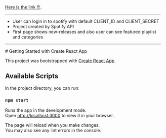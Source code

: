 [Here is the link !!!](https://signumtte-spotifyproject.netlify.app/Releases).


<hr>

- User can login in to spotify with default CLIENT_ID and CLIENT_SECRET
- Project created by  Spotify API 
- First page shows new-releases and also user can see featured playlist and categories 

<hr>
# Getting Started with Create React App

This project was bootstrapped with [Create React App](https://github.com/facebook/create-react-app).

## Available Scripts

In the project directory, you can run:

### `npm start`

Runs the app in the development mode.\
Open [http://localhost:3000](http://localhost:3000) to view it in your browser.

The page will reload when you make changes.\
You may also see any lint errors in the console.

